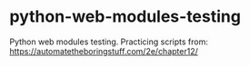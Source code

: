 # python-web-modules-testing
Python web modules testing. Practicing scripts from: https://automatetheboringstuff.com/2e/chapter12/ 
